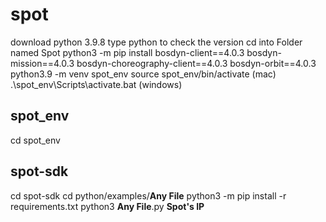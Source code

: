 # spot
download python 3.9.8
type python to check the version
cd into Folder named Spot
python3 -m pip install bosdyn-client==4.0.3 bosdyn-mission==4.0.3 bosdyn-choreography-client==4.0.3 bosdyn-orbit==4.0.3
python3.9 -m venv spot_env
source spot_env/bin/activate (mac)
.\spot_env\Scripts\activate.bat (windows)

## spot_env
cd spot_env

## spot-sdk
cd spot-sdk
cd python/examples/**Any File**
python3 -m pip install -r requirements.txt
python3 **Any File**.py **Spot's IP**